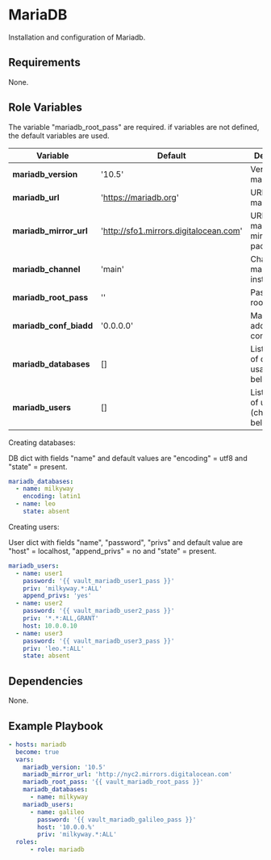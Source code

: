 MariaDB
=========

Installation and configuration of Mariadb.

Requirements
------------

None.

Role Variables
--------------

The variable "mariadb_root_pass" are required. if variables are not defined, the default variables are used.

| Variable               | Default                                  | Description                                           |
| -----------------------| -----------------------------------------| ------------------------------------------------------|
| **mariadb_version**    | '10.5'                                   | Version of mariadb.                                   |
| **mariadb_url**        | 'https://mariadb.org'                    | URL of mariadb key.                                   |
| **mariadb_mirror_url** | 'http://sfo1.mirrors.digitalocean.com'   | URL of mariadb mirror package.                        |
| **mariadb_channel**    | 'main'                                   | Channel of mariadb installation.                      |
| **mariadb_root_pass**  | ''                                       | Password of root user.                                |
| **mariadb_conf_biadd** | '0.0.0.0'                                | Mariadb bind addrees configuration.                   |
| **mariadb_databases**  | []                                       | List of dicts of dbs (check usage below).             |
| **mariadb_users**      | []                                       | List of dicts of users (check usage below).           |

Creating databases:

DB dict with fields "name" and default values are "encoding" = utf8 and "state" = present.

```yaml
mariadb_databases:
  - name: milkyway
    encoding: latin1
  - name: leo
    state: absent
```

Creating users:

User dict with fields "name", "password", "privs" and default value are "host" = localhost, "append_privs" = no and "state" = present.

```yaml
mariadb_users:
  - name: user1
    password: '{{ vault_mariadb_user1_pass }}'
    priv: 'milkyway.*:ALL'
    append_privs: 'yes'
  - name: user2
    password: '{{ vault_mariadb_user2_pass }}'
    priv: '*.*:ALL,GRANT'
    host: 10.0.0.10
  - name: user3
    password: '{{ vault_mariadb_user3_pass }}'
    priv: 'leo.*:ALL'
    state: absent
```

Dependencies
--------------

None.

Example Playbook
----------------

```yaml
- hosts: mariadb
  become: true
  vars:
    mariadb_version: '10.5'
    mariadb_mirror_url: 'http://nyc2.mirrors.digitalocean.com'
    mariadb_root_pass: '{{ vault_mariadb_root_pass }}'
    mariadb_databases:
      - name: milkyway
    mariadb_users:
      - name: galileo
        password: '{{ vault_mariadb_galileo_pass }}'
        host: '10.0.0.%' 
        priv: 'milkyway.*:ALL'
  roles:
      - role: mariadb
```
